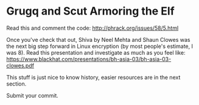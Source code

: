 # Grugq and Scut Armoring the Elf
Read this and comment the code: <http://phrack.org/issues/58/5.html>

Once you've check that out, Shiva by Neel Mehta and Shaun Clowes was the next big step forward in Linux encryption  (by most people's estimate, I was 8). Read this presentation and investigate as much as you feel like: <https://www.blackhat.com/presentations/bh-asia-03/bh-asia-03-clowes.pdf>


This stuff is just nice to know history, easier resources are in the next section.

Submit your commit.